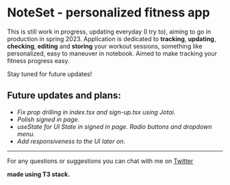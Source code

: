 # NoteSet - personalized fitness app

This is still work in progress, updating everyday (I try to), aiming to go in production in spring 2023. Application is dedicated to **tracking**, **updating**, **checking**, **editing** and **storing** your workout sessions, something like personalized, easy to maneuver in notebook.
Aimed to make tracking your fitness progress easy.

Stay tuned for future updates!

## Future updates and plans:

- _Fix prop drilling in index.tsx and sign-up.tsx using Jotai._
- _Polish signed in page._
- _useState for UI State in signed in page. Radio buttons and dropdown menu._
- _Add responsiveness to the UI later on._

---

For any questions or suggestions you can chat with me on [Twitter](https://twitter.com/Srkuleo)

**made using T3 stack.**
